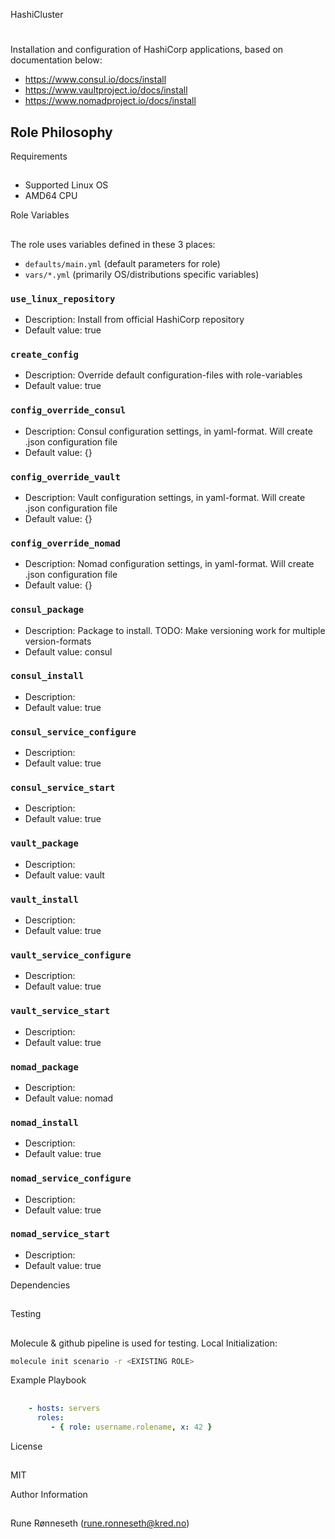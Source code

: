 HashiCluster
#

Installation and configuration of HashiCorp applications, based on documentation below:

* https://www.consul.io/docs/install
* https://www.vaultproject.io/docs/install
* https://www.nomadproject.io/docs/install

## Role Philosophy

Requirements
##

- Supported Linux OS
- AMD64 CPU

Role Variables
##

The role uses variables defined in these 3 places:

- `defaults/main.yml` (default parameters for role)
- `vars/*.yml` (primarily OS/distributions specific variables)

### `use_linux_repository`

- Description: Install from official HashiCorp repository
- Default value: true

### `create_config`

- Description: Override default configuration-files with role-variables
- Default value: true

### `config_override_consul`

- Description: Consul configuration settings, in yaml-format. Will create .json configuration file
- Default value: {}

### `config_override_vault`

- Description: Vault configuration settings, in yaml-format. Will create .json configuration file
- Default value: {}

### `config_override_nomad`

- Description: Nomad configuration settings, in yaml-format. Will create .json configuration file
- Default value: {}

### `consul_package`

- Description: Package to install. TODO: Make versioning work for multiple version-formats
- Default value: consul

### `consul_install`

- Description: 
- Default value: true

### `consul_service_configure`

- Description: 
- Default value: true

### `consul_service_start`

- Description: 
- Default value: true

### `vault_package`

- Description: 
- Default value: vault

### `vault_install`

- Description: 
- Default value: true

### `vault_service_configure`

- Description: 
- Default value: true

### `vault_service_start`

- Description: 
- Default value: true

### `nomad_package`

- Description: 
- Default value: nomad

### `nomad_install`

- Description: 
- Default value: true

### `nomad_service_configure`

- Description: 
- Default value: true

### `nomad_service_start`

- Description: 
- Default value: true

Dependencies
##

Testing
##

Molecule & github pipeline is used for testing. Local Initialization:

```bash
molecule init scenario -r <EXISTING ROLE>
```

Example Playbook
##

```yaml
    - hosts: servers
      roles:
         - { role: username.rolename, x: 42 }
```

License
##

MIT

Author Information
##

Rune Rønneseth (rune.ronneseth@kred.no)
